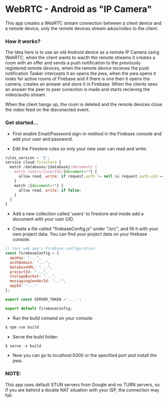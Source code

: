 # WebRTC - Android as "IP Camera"

This app creates a WebRTC stream connection between a client device and a remote device, only the remote devices stream aduio/video to the client.

### How it works?
The Idea here is to use an old Android device as a remote IP Camera using WebRTC, when the client wants to wacth the remote streams it creates a room with an offer and sends a push notification to the previously registered remote devices, when the remote device recieves the push notification Tasker intercepts it an opens the pwa, when the pwa opens it looks for active rooms of Firebase and if there is one then it opens the camera, creates an answer and store it in Firebase. When the clients sees an answer the peer to peer conection is made and starts recieving the video/audio stream.

When the client hangs up, the room is deleted and the remote devices close the video feed on the disconected event.

### Get started...

- First enable Email/Password sign-in method in the Firebase console and add your user and password.

- Edit the Firestore rules so only your new user can read and write:

```javascript
rules_version = '2';
service cloud.firestore {
  match /databases/{database}/documents {
  	match /users/{userId}/{document=**} {
      allow read, write: if request.auth != null && request.auth.uid == userId;
    }
    match /{document=**} {
      allow read, write: if false;
    }
  }
}
```
- Add a new collection called 'users' to firestore and inside add a document with your user UID. 

- Create a file called "firebaseConfig.js" under "/src", and fill it with your own project data. You can find your project data on your firebase console.

```javascript
// Your web app's Firebase configuration
const firebaseConfig = {
  apiKey: "...",
  authDomain: "...",
  databaseURL: "...",
  projectId: "...",
  storageBucket: "...",
  messagingSenderId: "...",
  appId: "..."
};

export const SERVER_TOKEN ='....';

export default firebaseConfig;
```

- Run the build comand on your console: 
```javascript
$ npm run build
```

- Serve the build folder: 
```javascript
$ serve -s build
```

- Now you can go to localhost:5000 or the specified port and install the pwa.

### NOTE:
This app uses default STUN servers from Google and no TURN servers, so if you are behind a double NAT situation with your ISP, the connection may fail.